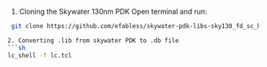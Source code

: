 1. Cloning the Skywater 130nm PDK
   Open terminal and run:

```sh
 git clone https://github.com/efabless/skywater-pdk-libs-sky130_fd_sc_hd

2. Converting .lib from skywater PDK to .db file
```sh
lc_shell -f lc.tcl
